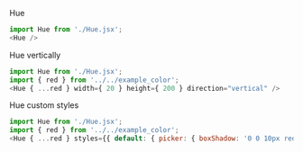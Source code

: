 Hue
```js
import Hue from './Hue.jsx';
<Hue />
```

Hue vertically
```js
import Hue from './Hue.jsx';
import { red } from '../../example_color';
<Hue { ...red } width={ 20 } height={ 200 } direction="vertical" />
```

Hue custom styles
```js
import Hue from './Hue.jsx';
import { red } from '../../example_color';
<Hue { ...red } styles={{ default: { picker: { boxShadow: '0 0 10px red' } } }} />
```